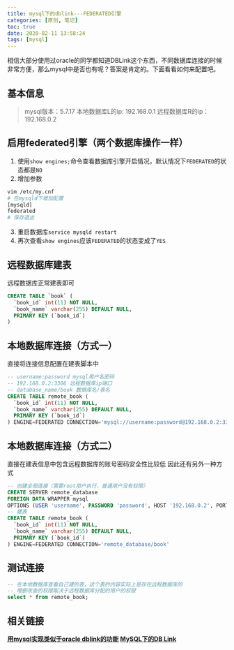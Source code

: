 ```yaml
---
title: mysql下的dblink---FEDERATED引擎
categories: [原创, 笔记]
toc: true
date: 2020-02-11 13:58:24
tags: [mysql]
---
```

相信大部分使用过oracle的同学都知道DBLink这个东西，不同数据库连接的时候非常方便，那么mysql中是否也有呢？答案是肯定的。下面看看如何来配置吧。
<!--more-->
## 基本信息
> mysql版本：5.7.17
> 本地数据库L的ip: 192.168.0.1
> 远程数据库R的ip：192.168.0.2

## 启用federated引擎（两个数据库操作一样）
1. 使用`show engines;`命令查看数据库引擎开启情况，默认情况下`FEDERATED`的状态都是`NO`
2. 增加参数
```bash
vim /etc/my.cnf
# 在mysqld下增加配置
[mysqld]
federated
# 保存退出
```
3. 重启数据库`service mysqld restart`
4. 再次查看`show engines`应该`FEDERATED`的状态变成了`YES`
## 远程数据库建表
远程数据库正常建表即可
```sql
CREATE TABLE `book` (
  `book_id` int(11) NOT NULL,
  `book_name` varchar(255) DEFAULT NULL,
  PRIMARY KEY (`book_id`)
)
```
## 本地数据库连接（方式一）
直接将连接信息配置在建表脚本中
```sql
-- username:password mysql用户名密码
-- 192.168.0.2:3306 远程数据库ip端口
-- database_name/book 数据库名/表名
CREATE TABLE remote_book (  
  `book_id` int(11) NOT NULL,
  `book_name` varchar(255) DEFAULT NULL,
  PRIMARY KEY (`book_id`)
) ENGINE=FEDERATED CONNECTION='mysql://username:password@192.168.0.2:3306/database_name/book';
```
## 本地数据库连接（方式二）
直接在建表信息中包含远程数据库的账号密码安全性比较低
因此还有另外一种方式
```sql
-- 创建全局连接（需要root用户执行，普通用户没有权限）
CREATE SERVER remote_database
FOREIGN DATA WRAPPER mysql
OPTIONS (USER 'username', PASSWORD 'password', HOST '192.168.0.2', PORT 3306, DATABASE 'database_name');
-- 建表
CREATE TABLE remote_book (  
  `book_id` int(11) NOT NULL,
  `book_name` varchar(255) DEFAULT NULL,
  PRIMARY KEY (`book_id`)
) ENGINE=FEDERATED CONNECTION='remote_database/book'
```
## 测试连接
```sql
-- 在本地数据库查看自己建的表，这个表的内容实际上是存在远程数据库的
-- 增删改查的权限取决于远程数据库分配的用户的权限
select * from remote_book;
```

## 相关链接
[**用mysql实现类似于oracle dblink的功能**](https://blog.csdn.net/langkeziju/article/details/50462943)
[**MySQL下的DB Link**](https://juejin.im/post/5d1d75dcf265da1ba4320ab3#heading-0)